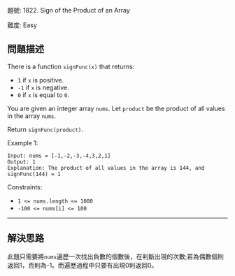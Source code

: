 題號: 1822. Sign of the Product of an Array

難度: Easy

## 問題描述

There is a function `signFunc(x)` that returns:

- `1` if `x` is positive.
- `-1` if `x` is negative.
- `0` if `x` is equal to `0`.

You are given an integer array `nums`. Let `product` be the product of all values in the array `nums`.

Return `signFunc(product)`.

Example 1:

```
Input: nums = [-1,-2,-3,-4,3,2,1]
Output: 1
Explanation: The product of all values in the array is 144, and signFunc(144) = 1
```

Constraints:

- `1 <= nums.length <= 1000`
- `-100 <= nums[i] <= 100`


---
## 解決思路

此題只需要將`nums`遍歷一次找出負數的個數後，在判斷出現的次數;若為偶數個則返回1，否則為-1。而遍歷過程中只要有出現0則返回0。

